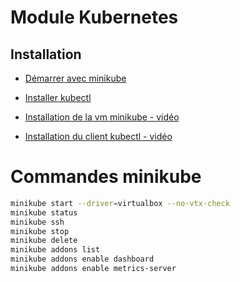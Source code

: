 # Module Kubernetes

## Installation
- [Démarrer avec minikube](https://minikube.sigs.k8s.io/docs/start/)
- [Installer kubectl](https://kubernetes.io/fr/docs/tasks/tools/install-kubectl/)

- [Installation de la vm minikube - vidéo](https://opusidea-training.s3.eu-west-3.amazonaws.com/divers/demo/2022-10-04-install-minikube-vm.webm)
- [Installation du client kubectl - vidéo](https://opusidea-training.s3.eu-west-3.amazonaws.com/divers/demo/2022-10-04-install-kubectl.webm)

# Commandes minikube
```bash
minikube start --driver=virtualbox --no-vtx-check
minikube status
minikube ssh
minikube stop
minikube delete
minikube addons list
minikube addons enable dashboard
minikube addons enable metrics-server
```